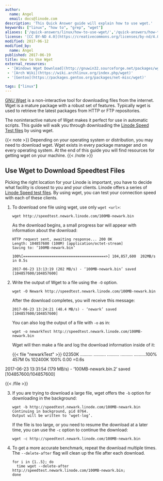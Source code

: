 ```yaml
---
author:
  name: Angel
  email: docs@linode.com
description: 'This Quick Answer guide will explain how to use wget.'
keywords: ["linux", "how to", "grep", "wget"]
aliases: ['/quick-answers/linux/how-to-use-wget/','/quick-answers/how-to-use-wget/']
license: '[CC BY-ND 4.0](https://creativecommons.org/licenses/by-nd/4.0)'
modified: 2017-06-12
modified_by:
  name: Angel
published: 2017-06-19
title: How to Use Wget
external_resources:
 - '[Windows Wget Download](http://gnuwin32.sourceforge.net/packages/wget.htm)'
 - '[Arch Wiki](https://wiki.archlinux.org/index.php/wget)'
 - '[Gentoo](https://packages.gentoo.org/packages/net-misc/wget)'

tags: ["linux"]
---
```



[GNU Wget](https://www.gnu.org/software/wget/) is a non-interactive tool for downloading files from the internet. Wget is a mature package with a robust set of features. Typically wget is used to retrieve the latest packages from HTTP or FTP repositories.

The noninteractive nature of Wget makes it perfect for use in automatic scripts. This guide will walk you through downloading the [Linode Speed Test files](https://www.linode.com/speedtest) by using wget.


{{< note >}}
Depending on your operating system or distribution, you may need to download wget. Wget exists in every package manager and on every operating system. At the end of this guide
you will find resources for getting wget on your machine.
{{< /note >}}

## Use Wget to Download Speedtest Files

Picking the right location for your Linode is important, you have to decide what facility is closest to you and your clients. Linode offers a series of [Linode Speed test files](https://www.linode.com/speedtest). By using wget, you can test your connection speed with each of these clients.


1.  To download one file using wget, use only `wget <url>`:

        wget http://speedtest.newark.linode.com/100MB-newark.bin

    As the download begins, a small progress bar will appear with information about the download:


        HTTP request sent, awaiting response... 200 OK
        Length: 104857600 (100M) [application/octet-stream]
        Saving to: ‘100MB-newark.bin’

        100%[======================================>] 104,857,600  202MB/s   in 0.5s

        2017-06-23 13:13:19 (202 MB/s) - ‘100MB-newark.bin’ saved [104857600/104857600]

2.  Write the output of Wget to a file using the `-O` option.

        wget -O Newark http://speedtest.newark.linode.com/100MB-newark.bin

    After the download completes, you will receive this message:

        2017-06-23 13:24:21 (48.4 MB/s) - ‘newark’ saved [104857600/104857600]

    You can also log the output of a file with `-o` as in:

        wget -o newarkTest http://speedtest.newark.linode.com/100MB-newark.bin

    Wget will then make a file and log the download information inside of it:


    {{< file "newarkTest" >}}
02350K .......... .......... .......... .......... ..........100%  457M 0s
102400K                                                       100% 0.00 =0.6s

2017-06-23 13:31:54 (179 MB/s) - ‘100MB-newark.bin.2’ saved [104857600/104857600]

{{< /file >}}


3.  If you are trying to download a large file, wget offers the `-b` option for downloading in the background:

        wget -b http://speedtest.newark.linode.com/100MB-newark.bin
        Continuing in background, pid 8764.
        Output will be written to ‘wget-log’.

    If the file is too large, or you need to resume the download at a later time, you can use the `-c` option to continue the download:

        wget -c http://speedtest.newark.linode.com/100MB-newark.bin

4.  To get a more accurate benchmark, repeat the download multiple times. The `--delete-after` flag will clean up the file after each download.

        for i in {1..5}; do
          time wget --delete-after http://speedtest.newark.linode.com/100MB-newark.bin;
        done




